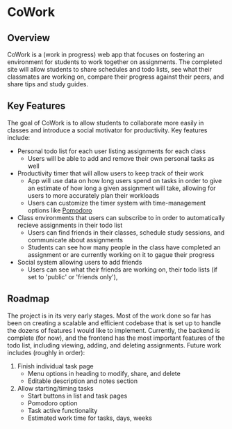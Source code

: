 # CoWork

## Overview

CoWork is a (work in progress) web app that focuses on fostering an environment for students to work together on assignments. The completed site will allow students to share schedules and todo lists, see what their classmates are working on, compare their progress against their peers, and share tips and study guides.

## Key Features

The goal of CoWork is to allow students to collaborate more easily in classes and introduce a social motivator for productivity. Key features include:

- Personal todo list for each user listing assignments for each class
    - Users will be able to add and remove their own personal tasks as well
- Productivity timer that will allow users to keep track of their work
    - App will use data on how long users spend on tasks in order to give an estimate of how long a given assignment will take, allowing for users to more accurately plan their workloads
    - Users can customize the timer system with time-management options like [Pomodoro](https://en.wikipedia.org/wiki/Pomodoro_Technique)
- Class environments that users can subscribe to in order to automatically recieve assignments in their todo list
    - Users can find friends in their classes, schedule study sessions, and communicate about assignments
    - Students can see how many people in the class have completed an assignment or are currently working on it to gague their progress
- Social system allowing users to add friends
    - Users can see what their friends are working on, their todo lists (if set to 'public' or 'friends only'), 

## Roadmap

The project is in its very early stages. Most of the work done so far has been on creating a scalable and efficient codebase that is set up to handle the dozens of features I would like to implement. Currently, the backend is complete (for now), and the frontend has the most important features of the todo list, including viewing, adding, and deleting assignments. Future work includes (roughly in order):

1. Finish individual task page
    - Menu options in heading to modify, share, and delete
    - Editable description and notes section
2. Allow starting/timing tasks
    - Start buttons in list and task pages
    - Pomodoro option
    - Task active functionality
    - Estimated work time for tasks, days, weeks
